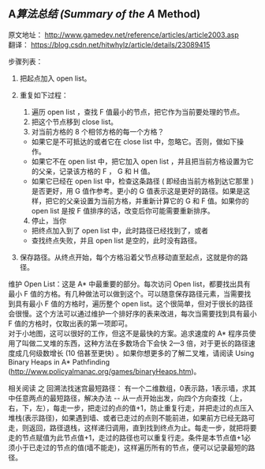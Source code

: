 ## A*算法总结 (Summary of the A* Method)  

原文地址： http://www.gamedev.net/reference/articles/article2003.asp  
翻译： https://blog.csdn.net/hitwhylz/article/details/23089415  
  
步骤列表：
1. 把起点加入 open list。
  
2. 重复如下过程：  
    1. 遍历 open list ，查找 F 值最小的节点，把它作为当前要处理的节点。  
    2. 把这个节点移到 close list。  
    3. 对当前方格的 8 个相邻方格的每一个方格？  
    * 如果它是不可抵达的或者它在 close list 中，忽略它。否则，做如下操作。  
    * 如果它不在 open list 中，把它加入 open list ，并且把当前方格设置为它的父亲，记录该方格的 F ， G 和 H 值。  
    * 如果它已经在 open list 中，检查这条路径 ( 即经由当前方格到达它那里 ) 是否更好，用 G 值作参考。更小的 G 值表示这是更好的路径。如果是这样，把它的父亲设置为当前方格，并重新计算它的 G 和 F 值。如果你的 open list 是按 F 值排序的话，改变后你可能需要重新排序。  
    4. 停止，当你  
    * 把终点加入到了 open list 中，此时路径已经找到了，或者  
    * 查找终点失败，并且 open list 是空的，此时没有路径。
  
3. 保存路径。从终点开始，每个方格沿着父节点移动直至起点，这就是你的路径。
  
  
  
维护 Open List：这是 A* 中最重要的部分。每次访问 Open list，都要找出具有最小 F 值的方格。有几种做法可以做到这个。可以随意保存路径元素，当需要找到具有最小 F 值的方格时，遍历整个 open list。这个很简单，但对于很长的路径会很慢。这个方法可以通过维护一个排好序的表来改进，每次当需要找到具有最小 F 值的方格时，仅取出表的第一项即可。  
对于小地图，这可以很好的工作，但这不是最快的方案。追求速度的 A* 程序员使用了叫做二叉堆的东西，这种方法在多数场合下会快 2—3 倍，对于更长的路径速度成几何级数增长 (10 倍甚至更快) 。如果你想更多的了解二叉堆，请阅读 Using Binary Heaps in A* Pathfinding (http://www.policyalmanac.org/games/binaryHeaps.htm)。  
  
  
  
相关阅读 之 回溯法找迷宫最短路径：
有一个二维数组，0表示路，1表示墙，求其中任意两点的最短路径，解决办法 -- 从一点开始出发，向四个方向查找（上，右，下，左），每走一步，把走过的点的值+1，防止重复行走，并把走过的点压入堆栈(表示路径)，如果遇到墙、或者已走过的点则不能前进，如果前方已经无路可走，则返回，路径退栈，这样递归调用，直到找到终点为止。每走一步，就把将要走的节点赋值为此节点值+1，走过的路径也可以重复行走。条件是本节点值+1必须小于已走过的节点的值(墙不能走)，这样遍历所有的节点，便可以记录最短的路径。
